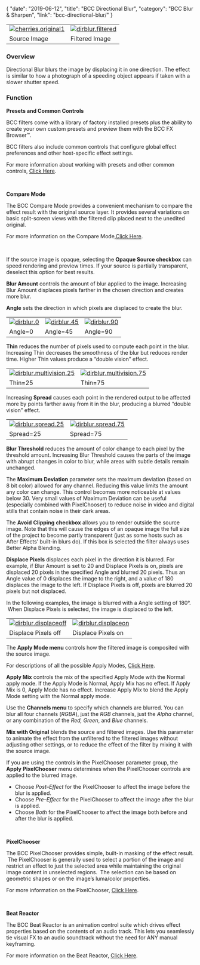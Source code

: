 {
"date": "2019-06-12",
"title": "BCC Directional Blur",
"category": "BCC Blur & Sharpen",
"link": "bcc-directional-blur/"
}

 

|  |  |
| --- | --- |
| [![cherries.original1](https://borisfx-com-res.cloudinary.com/image/upload//documentation/continuum/uploads/2013/06/cherries.original11.jpg)](https://borisfx-com-res.cloudinary.com/image/upload//documentation/continuum/uploads/2013/06/cherries.original11.jpg) | [![dirblur.filtered](https://borisfx-com-res.cloudinary.com/image/upload//documentation/continuum/uploads/2013/06/dirblur.filtered.jpg)](https://borisfx-com-res.cloudinary.com/image/upload//documentation/continuum/uploads/2013/06/dirblur.filtered.jpg) |
| Source Image | Filtered Image |


### Overview


Directional Blur blurs the image by displacing it in one direction. The effect is similar to how a photograph of a speeding object appears if taken with a slower shutter speed.


### Function


**Presets and Common Controls**


BCC filters come with a library of factory installed presets plus the ability to create your own custom presets and preview them with the BCC FX Browser™.


BCC filters also include common controls that configure global effect preferences and other host-specific effect settings.


For more information about working with presets and other common controls, [Click Here](/documentation/continuum/bcc-common-controls/).

 


**Compare Mode**


The BCC Compare Mode provides a convenient mechanism to compare the effect result with the original source layer. It provides several variations on basic split-screen views with the filtered clip placed next to the unedited original.


For more information on the Compare Mode,[Click Here](/documentation/continuum/bcc-compare-mode/).

 


If the source image is opaque, selecting the **Opaque Source checkbox** can speed rendering and preview times. If your source is partially transparent, deselect this option for best results.


**Blur Amount** controls the amount of blur applied to the image. Increasing Blur Amount displaces pixels farther in the chosen direction and creates more blur.


**Angle** sets the direction in which pixels are displaced to create the blur.




|  |  |  |
| --- | --- | --- |
| [![dirblur.0](https://borisfx-com-res.cloudinary.com/image/upload//documentation/continuum/uploads/2013/06/dirblur.0.jpg)](https://borisfx-com-res.cloudinary.com/image/upload//documentation/continuum/uploads/2013/06/dirblur.0.jpg) | [![dirblur.45](https://borisfx-com-res.cloudinary.com/image/upload//documentation/continuum/uploads/2013/06/dirblur.45.jpg)](https://borisfx-com-res.cloudinary.com/image/upload//documentation/continuum/uploads/2013/06/dirblur.45.jpg) | [![dirblur.90](https://borisfx-com-res.cloudinary.com/image/upload//documentation/continuum/uploads/2013/06/dirblur.90.jpg)](https://borisfx-com-res.cloudinary.com/image/upload//documentation/continuum/uploads/2013/06/dirblur.90.jpg) |
| Angle=0 | Angle=45 | Angle=90 |


**Thin** reduces the number of pixels used to compute each point in the blur. Increasing Thin decreases the smoothness of the blur but reduces render time. Higher Thin values produce a “double vision” effect.




|  |  |
| --- | --- |
| [![dirblur.multivision.25](https://borisfx-com-res.cloudinary.com/image/upload//documentation/continuum/uploads/2013/06/dirblur.multivision.25.jpg)](https://borisfx-com-res.cloudinary.com/image/upload//documentation/continuum/uploads/2013/06/dirblur.multivision.25.jpg) | [![dirblur.multivision.75](https://borisfx-com-res.cloudinary.com/image/upload//documentation/continuum/uploads/2013/06/dirblur.multivision.75.jpg)](https://borisfx-com-res.cloudinary.com/image/upload//documentation/continuum/uploads/2013/06/dirblur.multivision.75.jpg) |
| Thin=25 | Thin=75 |


Increasing **Spread** causes each point in the rendered output to be affected more by points farther away from it in the blur, producing a blurred “double vision” effect.




|  |  |
| --- | --- |
| [![dirblur.spread.25](https://borisfx-com-res.cloudinary.com/image/upload//documentation/continuum/uploads/2013/06/dirblur.spread.25.jpg)](https://borisfx-com-res.cloudinary.com/image/upload//documentation/continuum/uploads/2013/06/dirblur.spread.25.jpg) | [![dirblur.spread.75](https://borisfx-com-res.cloudinary.com/image/upload//documentation/continuum/uploads/2013/06/dirblur.spread.75.jpg)](https://borisfx-com-res.cloudinary.com/image/upload//documentation/continuum/uploads/2013/06/dirblur.spread.75.jpg) |
| Spread=25 | Spread=75 |


**Blur Threshold** reduces the amount of color change to each pixel by the threshold amount. Increasing Blur Threshold causes the parts of the image with abrupt changes in color to blur, while areas with subtle details remain unchanged.


The **Maximum** **Deviation** parameter sets the maximum deviation (based on 8 bit color) allowed for any channel. Reducing this value limits the amount any color can change. This control becomes more noticeable at values below 30. Very small values of Maximum Deviation can be useful (especially combined with PixelChooser) to reduce noise in video and digital stills that contain noise in their dark areas.


The **Avoid** **Clipping** **checkbox** allows you to render outside the source image. Note that this will cause the edges of an opaque image the full size of the project to become partly transparent (just as some hosts such as After Effects’ built-in blurs do). If this box is selected the filter always uses Better Alpha Blending.


**Displace Pixels** displaces each pixel in the direction it is blurred. For example, if Blur Amount is set to 20 and Displace Pixels is on, pixels are displaced 20 pixels in the specified Angle and blurred 20 pixels. Thus an Angle value of 0 displaces the image to the right, and a value of 180 displaces the image to the left. If Displace Pixels is off, pixels are blurred 20 pixels but not displaced.


In the following examples, the image is blurred with a Angle setting of 180°.  When Displace Pixels is selected, the image is displaced to the left.




|  |  |
| --- | --- |
| [![dirblur.displaceoff](https://borisfx-com-res.cloudinary.com/image/upload//documentation/continuum/uploads/2013/06/dirblur.displaceoff.jpg)](https://borisfx-com-res.cloudinary.com/image/upload//documentation/continuum/uploads/2013/06/dirblur.displaceoff.jpg) | [![dirblur.displaceon](https://borisfx-com-res.cloudinary.com/image/upload//documentation/continuum/uploads/2013/06/dirblur.displaceon.jpg)](https://borisfx-com-res.cloudinary.com/image/upload//documentation/continuum/uploads/2013/06/dirblur.displaceon.jpg) |
| Displace Pixels off | Displace Pixels on |


The **Apply Mode menu** controls how the filtered image is composited with the source image.


For descriptions of all the possible Apply Modes, [Click Here](/documentation/continuum/bcc-apply-modes/).

**Apply Mix** controls the mix of the specified Apply Mode with the Normal apply mode. If the Apply Mode is Normal, Apply Mix has no effect. If Apply Mix is 0, Apply Mode has no effect. Increase Apply Mix to blend the Apply Mode setting with the Normal apply mode.


Use the **Channels menu** to specify which channels are blurred. You can blur all four channels (*RGBA*), just the *RGB* channels, just the *Alpha* channel, or any combination of the *Red, Green*, and *Blue* channels.


**Mix with Original** blends the source and filtered images. Use this parameter to animate the effect from the unfiltered to the filtered images without adjusting other settings, or to reduce the effect of the filter by mixing it with the source image.


If you are using the controls in the PixelChooser parameter group, the **Apply** **PixelChooser** menu determines when the PixelChooser controls are applied to the blurred image.


* Choose *Post*–*Effect* for the PixelChooser to affect the image before the blur is applied.
* Choose *Pre*–*Effect* for the PixelChooser to affect the image after the blur is applied.
* Choose *Both* for the PixelChooser to affect the image both before and after the blur is applied.


 


**PixelChooser**


The BCC PixelChooser provides simple, built-in masking of the effect result.  The PixelChooser is generally used to select a portion of the image and restrict an effect to just the selected area while maintaining the original image content in unselected regions.  The selection can be based on geometric shapes or on the image’s luma/color properties.


For more information on the PixelChooser, [Click Here](/documentation/continuum/bcc-pixel-chooser/).

 


**Beat Reactor**


The BCC Beat Reactor is an animation control suite which drives effect properties based on the contents of an audio track. This lets you seamlessly tie visual FX to an audio soundtrack without the need for ANY manual keyframing.


For more information on the Beat Reactor, [Click Here](/documentation/continuum/bcc-beat-reactor-integrated/).

 